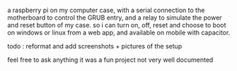 a raspberry pi on my computer case, with a serial connection to the motherboard to control the GRUB entry, and a relay to simulate the power and reset button of my case.
so i can turn on, off, reset and choose to boot on windows or linux from a web app, and available on mobile with capacitor.

todo : reformat and add screenshots + pictures of the setup

feel free to ask anything it was a fun project not very well documented
